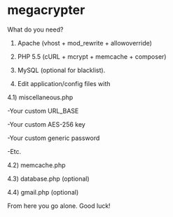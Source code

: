 megacrypter
===========

What do you need?


1) Apache (vhost + mod_rewrite + allowoverride)

2) PHP 5.5 (cURL + mcrypt + memcache + composer)

3) MySQL (optional for blacklist).

4) Edit application/config files with 

4.1) miscellaneous.php

-Your custom URL_BASE

-Your custom AES-256 key

-Your custom generic password 

-Etc.

4.2) memcache.php

4.3) database.php (optional)

4.4) gmail.php (optional)


From here you go alone. Good luck!
